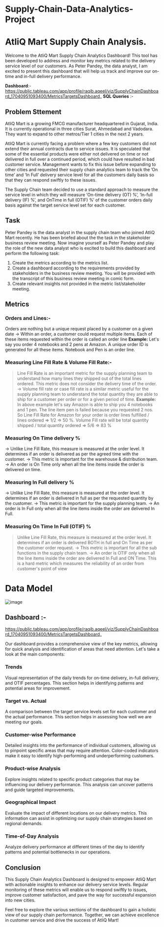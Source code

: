 # Supply-Chain-Data-Analytics-Project

# AtliQ Mart Supply Chain Analysis.

Welcome to the AtliQ Mart Supply Chain Analytics Dashboard! This tool has been developed to address and monitor key metrics related to the delivery service level of our customers. As Peter Pandey, the data analyst, I am excited to present this dashboard that will help us track and improve our on-time and in-full delivery performance.

**Dashboard**:- https://public.tableau.com/app/profile/raqib.aqeel/viz/SupplyChainDashboard_17040951093400/MetricsTargetsDashboard_
**SQL Queries** :- 
## Problem Sttement
AtliQ Mart is a growing FMCG manufacturer headquartered in Gujarat, India. It is currently operational in three cities Surat, Ahmedabad and Vadodara. They want to expand to other metros/Tier 1 cities in the next 2 years.

AtliQ Mart is currently facing a problem where a few key customers did not extend their annual contracts due to service issues. It is speculated that some of the essential products were either not delivered on time or not delivered in full over a continued period, which could have resulted in bad customer service. Management wants to fix this issue before expanding to other cities and requested their supply chain analytics team to track the ’On time’ and ‘In Full’ delivery service level for all the customers daily basis so that they can respond swiftly to these issues.

The Supply Chain team decided to use a standard approach to measure the service level in which they will measure ‘On-time delivery (OT) %’, ‘In-full delivery (IF) %’, and OnTime in full (OTIF) %’ of the customer orders daily basis against the target service level set for each customer.

## Task
Peter Pandey is the data analyst in the supply chain team who joined AtliQ Mart recently. He has been briefed about the the task in the stakeholder business review meeting. Now imagine yourself as Peter Pandey and play the role of the new data analyst who is excited to build this dashboard and perform the following task:

1. Create the metrics according to the metrics list.
2. Create a dashboard according to the requirements provided by stakeholders in the business review meeting. You will be provided with the transcript of this business review meeting in comic form.
3. Create relevant insights not provided in the metric list/stakeholder meeting.

## Metrics
### Orders and Lines:-
Orders are nothing but a unique request placed by a customer on a given date
-> Within an order, a customer could request multiple items. Each of these items
requested within the order is called an order line
**Example:** Let's say you order 4 notebooks and 2 pens at Amazon. A unique order ID is
generated for all these items. Notebook and Pen is an order line.

### Measuring Line Fill Rate & Volume Fill Rate:-
> Line Fill Rate is an important metric for the supply planning team to understand how
many lines they shipped out of the total lines ordered. This metric does not consider the
delivery time of the order.
-> Volume fill rate or case fill rate is a similar metric useful for the supply planning team to
understand the total quantity they are able to ship for a customer per order or for a given
period of time.
**Example:** In above example let's say Amazon is able to ship you 4 notebooks and 1 pen.
The line item pen is failed because you requested 2 nos. So Line Fill Rate for Amazon for
your order is order lines fulfilled / lines ordered => 1/2 => 50 %.
Volume Fill rate will be total quantity shipped / total quantity ordered => 5/6 => 83 %

### Measuring On Time delivery %
-> Unlike Line Fill Rate, this measure is measured at the order level. It determines if
an order is delivered as per the agreed time with the customer.
-> This metric is important for the warehouse & distribution team.
-> An order is On Time only when all the line items inside the order is delivered on
time.

### Measuring In Full delivery %
-> Unlike Line Fill Rate, this measure is measured at the order level. It determines if an
order is delivered in full as per the requested quantity by the customer.
-> This metric is important for the supply planning team.
-> An order is In Full only when all the line items inside the order are delivered In Full.

### Measuring On Time In Full (OTIF) %
> Unlike Line Fill Rate, this measure is measured at the order level. It determines if an
order is delivered BOTH in full and On Time as per the customer order request.
-> This metric is important for all the sub functions in the supply chain team.
-> An order is OTIF only when all the line items inside the order are delivered In Full
and ON Time. This is a hard metric which measures the reliability of an order from
customer's point of view

# Data Model
![image](https://github.com/raqibaqeel/Supply-Chain-Data-Analytics-Project/assets/90096554/ee96e83d-796b-4765-ac56-62b7ad1eb67d)

## Dashboard :- 
https://public.tableau.com/app/profile/raqib.aqeel/viz/SupplyChainDashboard_17040951093400/MetricsTargetsDashboard_

Our dashboard provides a comprehensive view of the key metrics, allowing for quick analysis and identification of areas that need attention. Let's take a look at the main components:

### Trends
Visual representation of the daily trends for on-time delivery, in-full delivery, and OTIF percentages. This section helps in identifying patterns and potential areas for improvement.

### Target vs. Actual
A comparison between the target service levels set for each customer and the actual performance. This section helps in assessing how well we are meeting our goals.

### Customer-wise Performance
Detailed insights into the performance of individual customers, allowing us to pinpoint specific areas that may require attention. Color-coded indicators make it easy to identify high-performing and underperforming customers.

### Product-wise Analysis
Explore insights related to specific product categories that may be influencing our delivery performance. This analysis can uncover patterns and guide targeted improvements.

### Geographical Impact
Evaluate the impact of different locations on our delivery metrics. This information can assist in optimizing our supply chain strategies based on regional demands.

### Time-of-Day Analysis
Analyze delivery performance at different times of the day to identify patterns and potential bottlenecks in our operations.

## Conclusion

This Supply Chain Analytics Dashboard is designed to empower AtliQ Mart with actionable insights to enhance our delivery service levels. Regular monitoring of these metrics will enable us to respond swiftly to issues, improve customer satisfaction, and pave the way for successful expansion into new cities.

Feel free to explore the various sections of the dashboard to gain a holistic view of our supply chain performance. Together, we can achieve excellence in customer service and drive the success of AtliQ Mart!


